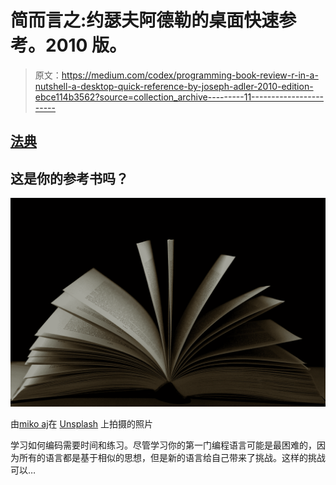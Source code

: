 # 简而言之:约瑟夫阿德勒的桌面快速参考。2010 版。

> 原文：<https://medium.com/codex/programming-book-review-r-in-a-nutshell-a-desktop-quick-reference-by-joseph-adler-2010-edition-ebce114b3562?source=collection_archive---------11----------------------->

## [法典](http://medium.com/codex)

## 这是你的参考书吗？

![](img/8a6399c3230f1a2f0079d3e5fa14f4d6.png)

由[miko aj](https://unsplash.com/@qmikola?utm_source=medium&utm_medium=referral)在 [Unsplash](https://unsplash.com?utm_source=medium&utm_medium=referral) 上拍摄的照片

学习如何编码需要时间和练习。尽管学习你的第一门编程语言可能是最困难的，因为所有的语言都是基于相似的思想，但是新的语言给自己带来了挑战。这样的挑战可以…